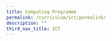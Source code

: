 ```yaml
---
title: Computing Programme
permalink: /curriculum/ict/permalink/
description: ""
third_nav_title: ICT
---
```

